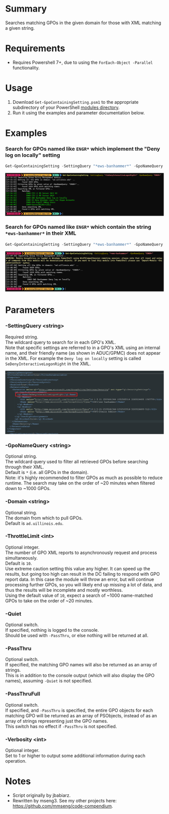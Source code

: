 # Summary
Searches matching GPOs in the given domain for those with XML matching a given string.

# Requirements
- Requires Powershell 7+, due to using the `ForEach-Object -Parallel` functionality.

# Usage
1. Download `Get-GpoContainingSetting.psm1` to the appropriate subdirectory of your PowerShell [modules directory](https://github.com/engrit-illinois/how-to-install-a-custom-powershell-module).
2. Run it using the examples and parameter documentation below.

# Examples

### Search for GPOs named like `ENGR*` which implement the "Deny log on locally" setting
```powershell
Get-GpoContainingSetting -SettingQuery "*ews-banhammer*" -GpoNameQuery "ENGR*"
```

<img src='./example-output1.png' />

### Search for GPOs named like `ENGR*` which contain the string `*ews-banhammer*` in their XML
```powershell
Get-GpoContainingSetting -SettingQuery "*ews-banhammer*" -GpoNameQuery "ENGR*"
```

<img src='./example-output2.png' />

# Parameters

### -SettingQuery \<string\>
Required string.  
The wildcard query to search for in each GPO's XML.  
Note that specific settings are referred to in a GPO's XML using an internal name, and their friendly name (as shown in ADUC/GPMC) does not appear in the XML. For example the `Deny log on locally` setting is called `SeDenyInteractiveLogonRight` in the XML.  

<img src='./xml.png' />

### -GpoNameQuery \<string\>
Optional string.  
The wildcard query used to filter all retrieved GPOs before searching through their XML.  
Default is `*` (i.e. all GPOs in the domain).  
Note: it's highly recommended to filter GPOs as much as possible to reduce runtime. The search may take on the order of ~20 minutes when filtered down to ~1000 GPOs.  

### -Domain \<string\>
Optional string.  
The domain from which to pull GPOs.  
Default is `ad.uillinois.edu`.  

### -ThrottleLimit \<int\>
Optional integer.  
The number of GPO XML reports to asynchronously request and process simultaneously.  
Default is `10`.  
Use extreme caution setting this value any higher. It can speed up the results, but going too high can result in the DC failing to respond with GPO report data. In this case the module will throw an error, but will continue processing further GPOs, so you will likely end up missing a lot of data, and thus the results will be incomplete and mostly worthless.  
Using the default value of `10`, expect a search of ~1000 name-matched GPOs to take on the order of ~20 minutes.  

### -Quiet
Optional switch.  
If specified, nothing is logged to the console.  
Should be used with `-PassThru`, or else nothing will be returned at all.  

### -PassThru
Optional switch.  
If specified, the matching GPO names will also be returned as an array of strings.  
This is in addition to the console output (which will also display the GPO names), assuming `-Quiet` is not specified.  

### -PassThruFull
Optional switch.  
If specified, and `-PassThru` is specified, the entire GPO objects for each matching GPO will be returned as an array of PSObjects, instead of as an array of strings representing just the GPO names.  
This switch has no effect if `-PassThru` is not specified.  

### -Verbosity \<int\>
Optional integer.  
Set to 1 or higher to output some additional information during each operation.  

# Notes
- Script originally by jbabiarz.
- Rewritten by mseng3. See my other projects here: https://github.com/mmseng/code-compendium.
